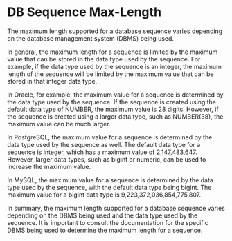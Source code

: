 # DB Sequence Max-Length

The maximum length supported for a database sequence varies depending on the database management system (DBMS) being used.

In general, the maximum length for a sequence is limited by the maximum value that can be stored in the data type used by the sequence. For example, if the data type used by the sequence is an integer, the maximum length of the sequence will be limited by the maximum value that can be stored in that integer data type.

In Oracle, for example, the maximum value for a sequence is determined by the data type used by the sequence. If the sequence is created using the default data type of NUMBER, the maximum value is 28 digits. However, if the sequence is created using a larger data type, such as NUMBER(38), the maximum value can be much larger.

In PostgreSQL, the maximum value for a sequence is determined by the data type used by the sequence as well. The default data type for a sequence is integer, which has a maximum value of 2,147,483,647. However, larger data types, such as bigint or numeric, can be used to increase the maximum value.

In MySQL, the maximum value for a sequence is determined by the data type used by the sequence, with the default data type being bigint. The maximum value for a bigint data type is 9,223,372,036,854,775,807.

In summary, the maximum length supported for a database sequence varies depending on the DBMS being used and the data type used by the sequence. It is important to consult the documentation for the specific DBMS being used to determine the maximum length for a sequence.
